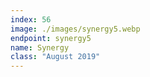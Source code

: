 ```yaml
---
index: 56
image: ./images/synergy5.webp
endpoint: synergy5
name: Synergy
class: "August 2019"
---
```

